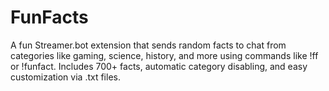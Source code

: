 # FunFacts
A fun Streamer.bot extension that sends random facts to chat from categories like gaming, science, history, and more using commands like !ff or !funfact. Includes 700+ facts, automatic category disabling, and easy customization via .txt files.
